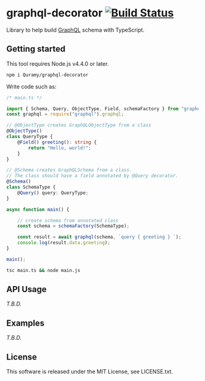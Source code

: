 # graphql-decorator [![Build Status](https://travis-ci.org/Quramy/graphql-decorator.svg?branch=master)](https://travis-ci.org/Quramy/graphql-decorator)

Library to help build [GraphQL](http://graphql.org/) schema with TypeScript.


## Getting started

This tool requires Node.js v4.4.0 or later.

```sh
npm i Quramy/graphql-decorator
```

Write code such as:

```ts
/* main.ts */

import { Schema, Query, ObjectType, Field, schemaFactory } from "graphql-decorator";
const graphql = require("graphql").graphql;

// @ObjectType creates GraphQLObjectType from a class
@ObjectType()
class QueryType {
    @Field() greeting(): string {
        return "Hello, world!";
    }
}

// @Schema creates GraphQLSchema from a class.
// The class should have a field annotated by @Query decorator.
@Schema()
class SchemaType {
    @Query() query: QueryType;
}

async function main() {

    // create schema from annotated class
    const schema = schemaFactory(SchemaType);

    const result = await graphql(schema, `query { greeting } `);
    console.log(result.data.greeting);
}

main();
```

```sh
tsc main.ts && node main.js
```


## API Usage
*T.B.D.*

## Examples
*T.B.D.*

## License
This software is released under the MIT License, see LICENSE.txt.

